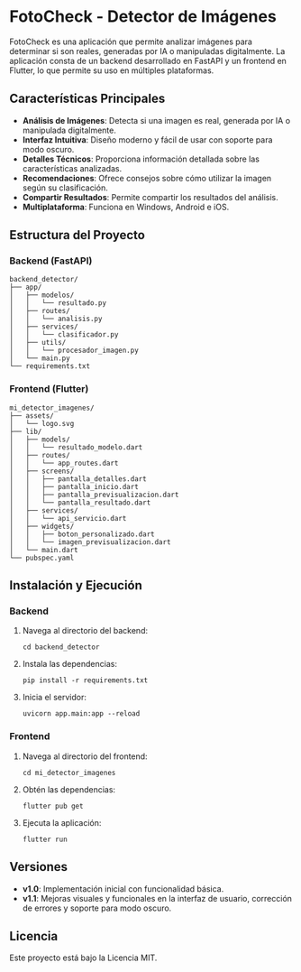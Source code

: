 # FotoCheck - Detector de Imágenes

FotoCheck es una aplicación que permite analizar imágenes para determinar si son reales, generadas por IA o manipuladas digitalmente. La aplicación consta de un backend desarrollado en FastAPI y un frontend en Flutter, lo que permite su uso en múltiples plataformas.

## Características Principales

- **Análisis de Imágenes**: Detecta si una imagen es real, generada por IA o manipulada digitalmente.
- **Interfaz Intuitiva**: Diseño moderno y fácil de usar con soporte para modo oscuro.
- **Detalles Técnicos**: Proporciona información detallada sobre las características analizadas.
- **Recomendaciones**: Ofrece consejos sobre cómo utilizar la imagen según su clasificación.
- **Compartir Resultados**: Permite compartir los resultados del análisis.
- **Multiplataforma**: Funciona en Windows, Android e iOS.

## Estructura del Proyecto

### Backend (FastAPI)

```
backend_detector/
├── app/
│   ├── modelos/
│   │   └── resultado.py
│   ├── routes/
│   │   └── analisis.py
│   ├── services/
│   │   └── clasificador.py
│   ├── utils/
│   │   └── procesador_imagen.py
│   └── main.py
└── requirements.txt
```

### Frontend (Flutter)

```
mi_detector_imagenes/
├── assets/
│   └── logo.svg
├── lib/
│   ├── models/
│   │   └── resultado_modelo.dart
│   ├── routes/
│   │   └── app_routes.dart
│   ├── screens/
│   │   ├── pantalla_detalles.dart
│   │   ├── pantalla_inicio.dart
│   │   ├── pantalla_previsualizacion.dart
│   │   └── pantalla_resultado.dart
│   ├── services/
│   │   └── api_servicio.dart
│   ├── widgets/
│   │   ├── boton_personalizado.dart
│   │   └── imagen_previsualizacion.dart
│   └── main.dart
└── pubspec.yaml
```

## Instalación y Ejecución

### Backend

1. Navega al directorio del backend:
   ```
   cd backend_detector
   ```

2. Instala las dependencias:
   ```
   pip install -r requirements.txt
   ```

3. Inicia el servidor:
   ```
   uvicorn app.main:app --reload
   ```

### Frontend

1. Navega al directorio del frontend:
   ```
   cd mi_detector_imagenes
   ```

2. Obtén las dependencias:
   ```
   flutter pub get
   ```

3. Ejecuta la aplicación:
   ```
   flutter run
   ```

## Versiones

- **v1.0**: Implementación inicial con funcionalidad básica.
- **v1.1**: Mejoras visuales y funcionales en la interfaz de usuario, corrección de errores y soporte para modo oscuro.

## Licencia

Este proyecto está bajo la Licencia MIT.
